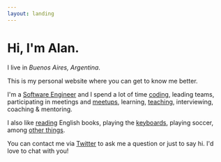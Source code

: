 ```yaml
---
layout: landing
---
```


# Hi, I'm Alan.

I live in _Buenos Aires, Argentina_.

This is my personal website where you can get to know me better.

I'm a [Software Engineer][Linkedin] and I spend a lot of time [coding][Github], leading teams, participating in meetings and [meetups][Meetup], learning, [teaching][frontend-training], interviewing, coaching &amp; mentoring.

I also like [reading][Goodreads] English books, playing the [keyboards][SoundCloud], playing soccer, among [other things][about-me].

You can contact me via [Twitter] to ask me a question or just to say hi. I'd love to chat with you!

[Linkedin]: https://www.linkedin.com/in/aaccurso
[Github]: http://github.com/aaccurso
[Meetup]: https://www.meetup.com/members/139833012
[frontend-training]: https://github.com/Graion/frontend-training
[Goodreads]: https://www.goodreads.com/user/show/31983601-alan-accurso
[Twitter]: https://twitter.com/aaaccurso
[SoundCloud]: https://soundcloud.com/alan-accurso
[about-me]: /about-me
